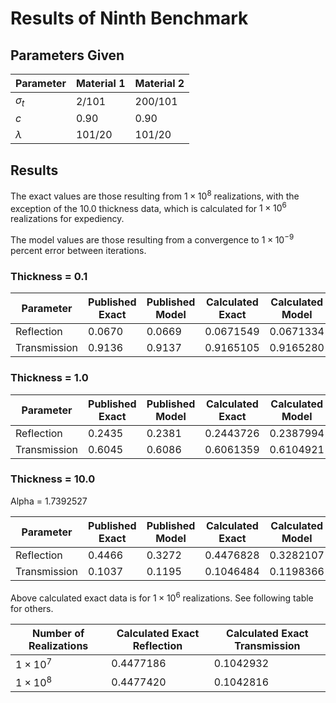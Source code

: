 # Results of Ninth Benchmark

## Parameters Given

Parameter | Material 1 | Material 2
--- | --- | ---
$\sigma_t$ | 2/101 | 200/101
$c$ | 0.90 | 0.90
$\lambda$ | 101/20 | 101/20

## Results

The exact values are those resulting from $1 \times 10^8$ realizations, with the exception of the 10.0 thickness data, which is calculated for $1 \times 10^6$ realizations for expediency.

The model values are those resulting from a convergence to $1 \times 10^{-9}$ percent error between iterations.

### Thickness = 0.1

Parameter | Published Exact | Published Model | Calculated Exact | Calculated Model
--- | --- | --- | --- | ---
Reflection | 0.0670 | 0.0669 | 0.0671549 | 0.0671334
Transmission | 0.9136 | 0.9137 | 0.9165105 | 0.9165280

### Thickness = 1.0

Parameter | Published Exact | Published Model | Calculated Exact | Calculated Model
--- | --- | --- | --- | ---
Reflection | 0.2435 | 0.2381 | 0.2443726 | 0.2387994
Transmission | 0.6045 | 0.6086 | 0.6061359 | 0.6104921

### Thickness = 10.0

Alpha = 1.7392527

Parameter | Published Exact | Published Model | Calculated Exact | Calculated Model | Alpha Closure | Atomic Mix
--- | --- | --- | --- | --- | --- | ---
Reflection | 0.4466 | 0.3272 | 0.4476828 | 0.3282107 | 0.3509208 | 0.4807157
Transmission | 0.1037 | 0.1195 | 0.1046484 | 0.1198366 | 0.0659534 | 0.0038574

Above calculated exact data is for $1 \times 10^6$ realizations. See following table for others.

Number of Realizations | Calculated Exact Reflection | Calculated Exact Transmission
--- | --- | ---
$1 \times 10^7$ | 0.4477186 | 0.1042932
$1 \times 10^8$ | 0.4477420 | 0.1042816

